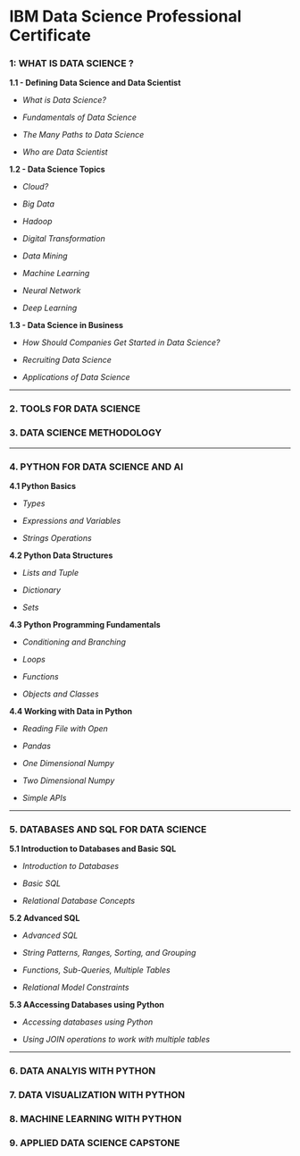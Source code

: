 # IBM Data Science Professional Certificate

### 1: WHAT IS DATA SCIENCE ?

**1.1 - Defining Data Science and Data Scientist**

-    *What is Data Science?*
  
-    *Fundamentals of Data Science*
	
-    *The Many Paths to Data Science*
  
-    *Who are Data Scientist*

**1.2 - Data Science Topics**

-   *Cloud?*

-    *Big Data*

-    *Hadoop*

-    *Digital Transformation*

-    *Data Mining*

-    *Machine Learning*

-    *Neural Network*

-    *Deep Learning*  
  
	
**1.3 - Data Science in Business**
	
  -    *How Should Companies Get Started in Data Science?*
	
  -    *Recruiting Data Science*
	
  -    *Applications of Data Science*
	
***

### 2. TOOLS FOR DATA SCIENCE

### 3. DATA SCIENCE METHODOLOGY

***
### 4. PYTHON FOR DATA SCIENCE AND AI

**4.1 Python Basics**

-    *Types*

-    *Expressions and Variables*

-    *Strings Operations*

**4.2 Python Data Structures**

-    *Lists and Tuple*

-    *Dictionary*

-    *Sets*

**4.3 Python Programming Fundamentals**

-    *Conditioning and Branching*

-    *Loops*

-    *Functions*

-    *Objects and Classes*

**4.4 Working with Data in Python**

-    *Reading File with Open*

-    *Pandas*

-    *One Dimensional Numpy*

-    *Two Dimensional Numpy*

-    *Simple APIs*

***

### 5. DATABASES AND SQL FOR DATA SCIENCE

**5.1 Introduction to Databases and Basic SQL**

-    *Introduction to Databases*

-    *Basic SQL*

-    *Relational Database Concepts*

**5.2 Advanced SQL**

-    *Advanced SQL*

-    *String Patterns, Ranges, Sorting, and Grouping*

-    *Functions, Sub-Queries, Multiple Tables*

-    *Relational Model Constraints*

**5.3 AAccessing Databases using Python**

-    *Accessing databases using Python*

-    *Using JOIN operations to work with multiple tables*

***
### 6. DATA ANALYIS WITH PYTHON

### 7. DATA VISUALIZATION WITH PYTHON

### 8. MACHINE LEARNING WITH PYTHON

### 9. APPLIED DATA SCIENCE CAPSTONE
